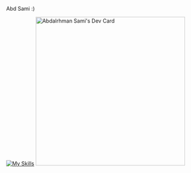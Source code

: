 Abd Sami :)

[![My Skills](https://skillicons.dev/icons?i=aws,react,flutter,figma&theme=light)](https://skillicons.dev)
<a href="https://app.daily.dev/abood510"><img src="https://api.daily.dev/devcards/9b48f2705acb436fa6a577dae5cf5883.png?r=85p" width="400" alt="Abdalrhman Sami's Dev Card"/></a>
